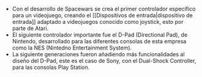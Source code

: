 - Con el desarrollo de Spacewars se crea el primer controlador específico para un videojuego, creando el [[Dispositivos de entrada|dispositivo de entrada]] adaptado a videojuegos conocido como joystick, esto por parte de Atari.
- El siguiente controlador importante fue el D-Pad (Directional Pad), de Nintendo, desarrollado para las diferentes consolas de esta empresa como la NES (Nintedno Entertainment System).
- La siguiente generaciones fueron añadiendo más funcionalidades al diseño del D-Pad, este es el caso de Sony, con el Dual-Shock Controller, para las consolas Play Station.
